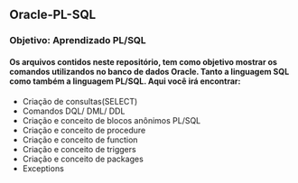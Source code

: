 ## Oracle-PL-SQL

###  Objetivo: Aprendizado PL/SQL

#### Os arquivos contidos neste repositório, tem como objetivo mostrar os comandos utilizandos no banco de dados Oracle. Tanto a linguagem SQL como também a linguagem PL/SQL. Aqui você irá encontrar:

* Criação de consultas(SELECT)
* Comandos DQL/ DML/ DDL
* Criação e conceito de blocos anônimos PL/SQL
* Criação e conceito de procedure
* Criação e conceito de function
* Criação e conceito de triggers
* Criação e conceito de packages
* Exceptions


